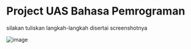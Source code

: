 # Project UAS Bahasa Pemrograman
silakan tuliskan langkah-langkah disertai screenshotnya


![image](https://user-images.githubusercontent.com/56964592/72674881-b7c3bb80-3aae-11ea-9d94-65f550c077a1.png)
